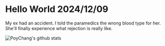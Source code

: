 # Hello World 2024/12/09

My ex had an accident. I told the paramedics the wrong blood type for her. She'll finally experience what rejection is really like.

![PoyChang's github stats](https://github-readme-stats.vercel.app/api?username=poychang&show_icons=true&theme=dracula)
